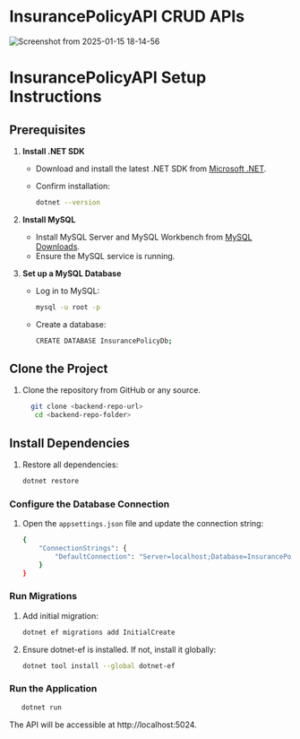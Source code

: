 # InsurancePolicyAPI CRUD APIs
![Screenshot from 2025-01-15 18-14-56](https://github.com/user-attachments/assets/10779adc-94d3-4d58-8f9b-a02ce3a6667e)

# InsurancePolicyAPI Setup Instructions

## Prerequisites
1. **Install .NET SDK**
   - Download and install the latest .NET SDK from [Microsoft .NET](https://dotnet.microsoft.com/download).
   - Confirm installation:

     ```bash
     dotnet --version
     ```

2. **Install MySQL**
   - Install MySQL Server and MySQL Workbench from [MySQL Downloads](https://dev.mysql.com/downloads/).
   - Ensure the MySQL service is running.

3. **Set up a MySQL Database**
   - Log in to MySQL:

     ```bash
     mysql -u root -p
     ```

   - Create a database:

     ```bash
     CREATE DATABASE InsurancePolicyDb;
     ```

## Clone the Project
1. Clone the repository from GitHub or any source.
   ```bash
     git clone <backend-repo-url>
      cd <backend-repo-folder>
   ```
## Install Dependencies
1. Restore all dependencies:
   ```bash
   dotnet restore
   ```
### Configure the Database Connection
1. Open the `appsettings.json` file and update the connection string:

   ```bash
   {
       "ConnectionStrings": {
           "DefaultConnection": "Server=localhost;Database=InsurancePolicyDb;User=root;Password=yourpassword;"
       }
   }
   ```
### Run Migrations
1. Add initial migration:

   ```bash
   dotnet ef migrations add InitialCreate
   ```
2. Ensure dotnet-ef is installed. If not, install it globally:
   ```bash
   dotnet tool install --global dotnet-ef
   ```
### Run the Application
```bash
   dotnet run
```
The API will be accessible at http://localhost:5024.
